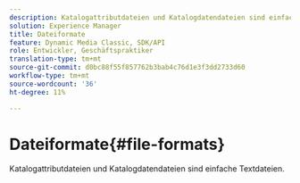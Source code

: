 ```yaml
---
description: Katalogattributdateien und Katalogdatendateien sind einfache Textdateien.
solution: Experience Manager
title: Dateiformate
feature: Dynamic Media Classic, SDK/API
role: Entwickler, Geschäftspraktiker
translation-type: tm+mt
source-git-commit: d0bc88f55f857762b3bab4c76d1e3f3dd2733d60
workflow-type: tm+mt
source-wordcount: '36'
ht-degree: 11%

---
```



# Dateiformate{#file-formats}

Katalogattributdateien und Katalogdatendateien sind einfache Textdateien.

